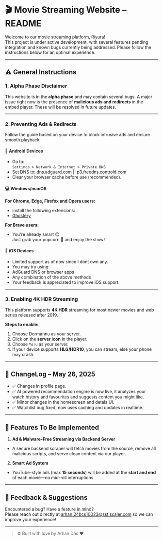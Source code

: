 # 🎬 Movie Streaming Website – README

Welcome to  our movie streaming platform, Riyura!  
This project is under active development, with several features pending integration and known bugs currently being addressed. Please follow the instructions below for an optimal experience.

---

## ⚠️ General Instructions

### 1. Alpha Phase Disclaimer

This website is in the **alpha phase** and may contain several bugs. A major issue right now is the presence of **malicious ads and redirects** in the embed player. These will be resolved in future updates.

---

### 2. Preventing Ads & Redirects

Follow the guide based on your device to block intrusive ads and ensure smooth playback:

#### 📱 Android Devices

- Go to:  
  `Settings > Network & Internet > Private DNS`
- Set DNS to: dns.adguard.com || p3.freedns.controld.com
- Clear your browser cache before use (recommended).

#### 💻 Windows/macOS

**For Chrome, Edge, Firefox and Opera users:**

- Install the following extensions:
- [Ghostery](https://chromewebstore.google.com/detail/ghostery-tracker-ad-block/mlomiejdfkolichcflejclcbmpeaniij?hl=en-GB&utm_source=ext_sidebar)

**For Brave users:**

- You're already smart 😉  
  Just grab your popcorn 🍿 and enjoy the show!

#### 🍎 iOS Devices

- Limited support as of now since I dont own any.
- You may try using:
- AdGuard DNS or browser apps
- Any combination of the above methods
- Your feedback is appreciated to improve iOS support.

---

### 3. Enabling 4K HDR Streaming

This platform supports **4K HDR** streaming for most newer movies and web series released after 2019.

**Steps to enable:**

1. Choose Dormannu as your server.
2. Click on the **server icon** in the player.
3. Choose `Yoru` as your server.
4. If your device supports **HLG/HDR10**, you can stream, else your phone may crash.

---

## 📅 ChangeLog – May 26, 2025

- ✅ Changes in profile page.
- ✅ AI powered recommendation engine is now live, it analyzes your watch history and favourites and suggests content you might like.
- ✅ Minor changes in the homescreen and detals UI.
- ✅ Watchlist bug fixed, now uses caching and updates in realtime.

---

## 🔧 Features To Be Implemented

1. **Ad & Malware-Free Streaming via Backend Server**

- A secure backend scraper will fetch movies from the source, remove all malicious scripts, and serve clean content via our player.

2. **Smart Ad System**

- YouTube-style ads (max **15 seconds**) will be added at the **start and end** of each movie—no mid-roll interruptions.

---

## 📩 Feedback & Suggestions

Encountered a bug? Have a feature in mind?  
Please reach out directly at arhan.24bcs10023@sst.scaler.com so we can improve your experience!

---

> ⚙️ Built with love by Arhan Das ❤️
